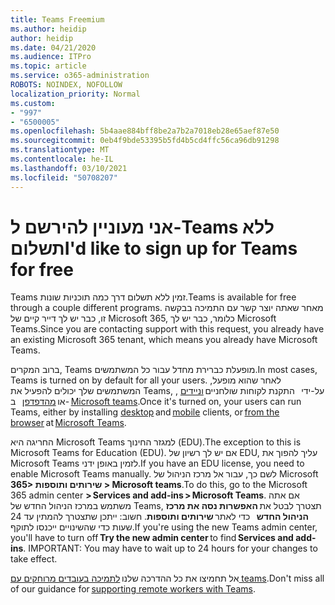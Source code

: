 ```yaml
---
title: Teams Freemium
ms.author: heidip
author: heidip
ms.date: 04/21/2020
ms.audience: ITPro
ms.topic: article
ms.service: o365-administration
ROBOTS: NOINDEX, NOFOLLOW
localization_priority: Normal
ms.custom:
- "997"
- "6500005"
ms.openlocfilehash: 5b4aae884bff8be2a7b2a7018eb28e65aef87e50
ms.sourcegitcommit: 0eb4f9bde53395b5fd4b5cd4ffc56ca96db91298
ms.translationtype: MT
ms.contentlocale: he-IL
ms.lasthandoff: 03/10/2021
ms.locfileid: "50708207"
---
```

# <a name="id-like-to-sign-up-for-teams-for-free"></a><span data-ttu-id="4cd4f-102">אני מעוניין להירשם ל-Teams ללא תשלום</span><span class="sxs-lookup"><span data-stu-id="4cd4f-102">I'd like to sign up for Teams for free</span></span>

<span data-ttu-id="4cd4f-103">Teams זמין ללא תשלום דרך כמה תוכניות שונות.</span><span class="sxs-lookup"><span data-stu-id="4cd4f-103">Teams is available for free through a couple different programs.</span></span> <span data-ttu-id="4cd4f-104">מאחר שאתה יוצר קשר עם התמיכה בבקשה זו, כבר יש לך דייר קיים של Microsoft 365, כלומר, כבר יש לך Microsoft Teams.</span><span class="sxs-lookup"><span data-stu-id="4cd4f-104">Since you are contacting support with this request, you already have an existing Microsoft 365 tenant, which means you already have Microsoft Teams.</span></span>

<span data-ttu-id="4cd4f-105">ברוב המקרים, Teams מופעלת כברירת מחדל עבור כל המשתמשים.</span><span class="sxs-lookup"><span data-stu-id="4cd4f-105">In most cases, Teams is turned on by default for all your users.</span></span> <span data-ttu-id="4cd4f-106">לאחר שהוא מופעל, המשתמשים שלך יכולים להפעיל את Teams, על-ידי [](https://docs.microsoft.com/MicrosoftTeams/get-clients#desktop-client)   התקנת לקוחות שולחניים [וניידים](https://docs.microsoft.com/MicrosoftTeams/get-clients#mobile-clients) , או [מהדפדפן](https://dos.microsoft.com/MicrosoftTeams/get-clients#web-client)   ב- [Microsoft teams](https://www.microsoft.com/microsoft-teams/teams-for-work).</span><span class="sxs-lookup"><span data-stu-id="4cd4f-106">Once it's turned on, your users can run Teams, either by installing [desktop](https://docs.microsoft.com/MicrosoftTeams/get-clients#desktop-client) and [mobile](https://docs.microsoft.com/MicrosoftTeams/get-clients#mobile-clients) clients, or [from the browser](https://dos.microsoft.com/MicrosoftTeams/get-clients#web-client) at [Microsoft Teams](https://www.microsoft.com/microsoft-teams/teams-for-work).</span></span>

<span data-ttu-id="4cd4f-107">החריגה היא Microsoft Teams למגזר החינוך (EDU).</span><span class="sxs-lookup"><span data-stu-id="4cd4f-107">The exception to this is Microsoft Teams for Education (EDU).</span></span> <span data-ttu-id="4cd4f-108">אם יש לך רשיון של EDU, עליך להפוך את Microsoft Teams לזמין באופן ידני.</span><span class="sxs-lookup"><span data-stu-id="4cd4f-108">If you have an EDU license, you need to enable Microsoft Teams manually.</span></span> <span data-ttu-id="4cd4f-109">לשם כך, עבור אל מרכז הניהול של Microsoft **365> שירותים ותוספות > Microsoft teams**.</span><span class="sxs-lookup"><span data-stu-id="4cd4f-109">To do this, go to the Microsoft 365 admin center **> Services and add-ins > Microsoft Teams**.</span></span> <span data-ttu-id="4cd4f-110">אם אתה משתמש במרכז הניהול החדש של Teams, תצטרך לבטל את **האפשרות נסה את מרכז הניהול החדש**   כדי לאתר **שירותים ותוספות**. חשוב: ייתכן שתצטרך להמתין עד 24 שעות כדי שהשינויים ייכנסו לתוקף.</span><span class="sxs-lookup"><span data-stu-id="4cd4f-110">If you're using the new Teams admin center, you'll have to turn off **Try the new admin center** to find **Services and add-ins**. IMPORTANT: You may have to wait up to 24 hours for your changes to take effect.</span></span>

<span data-ttu-id="4cd4f-111">אל תחמיצו את כל ההדרכה שלנו [לתמיכה בעובדים מרוחקים עם teams](https://docs.microsoft.com/MicrosoftTeams/support-remote-work-with-teams).</span><span class="sxs-lookup"><span data-stu-id="4cd4f-111">Don't miss all of our guidance for [supporting remote workers with Teams](https://docs.microsoft.com/MicrosoftTeams/support-remote-work-with-teams).</span></span>
